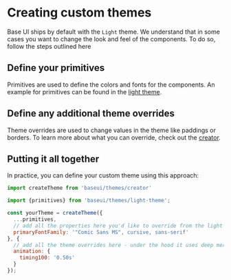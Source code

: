 # Creating custom themes

Base UI ships by default with the `Light` theme. We understand that in some cases
you want to change the look and feel of the components. To do so, follow the steps
outlined here

## Define your primitives

Primitives are used to define the colors and fonts for the components. An example for
primitives can be found in the [light theme](https://github.com/uber-web/baseui/blob/master/src/themes/light-theme.js).

## Define any additional theme overrides

Theme overrides are used to change values in the theme like paddings or borders.
To learn more about what you can override, check out the [creator](https://github.com/uber-web/baseui/blob/master/src/themes/creator.js).

## Putting it all together

In practice, you can define your custom theme using this approach:

```js
import createTheme from 'baseui/themes/creator'

import {primitives} from 'baseui/themes/light-theme';

const yourTheme = createTheme({
  ...primitives,
  // add all the properties here you'd like to override from the light theme primitives
  primaryFontFamily: '"Comic Sans MS", cursive, sans-serif'
}, {
  // add all the theme overrides here - under the hood it uses deep merge
  animation: {
    timing100: '0.50s'
  }
});
```
